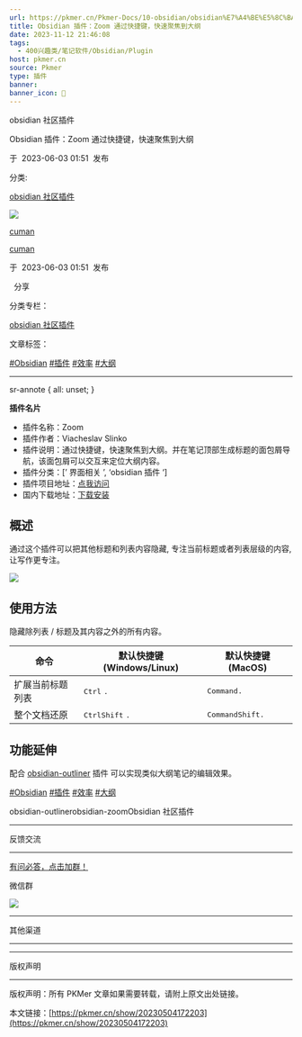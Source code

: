 ```yaml
---
url: https://pkmer.cn/Pkmer-Docs/10-obsidian/obsidian%E7%A4%BE%E5%8C%BA%E6%8F%92%E4%BB%B6/obsidian-zoom/
title: Obsidian 插件：Zoom 通过快捷键，快速聚焦到大纲
date: 2023-11-12 21:46:08
tags:
  - 400兴趣类/笔记软件/Obsidian/Plugin
host: pkmer.cn
source: Pkmer
type: 插件
banner: 
banner_icon: 🔖
---
```

obsidian 社区插件

Obsidian 插件：Zoom 通过快捷键，快速聚焦到大纲

于  2023-06-03 01:51  发布

分类:

[obsidian 社区插件](https://pkmer.cn/Pkmer-Docs/10-obsidian/obsidian%E7%A4%BE%E5%8C%BA%E6%8F%92%E4%BB%B6/obsidian%E7%A4%BE%E5%8C%BA%E6%8F%92%E4%BB%B6)

![](https://cdn.pkmer.cn/covers/cumany.jpeg!nomark)

[cuman](https://pkmer.cn/authors/cuman)

[cuman](https://pkmer.cn/authors/cuman)

于  2023-06-03 01:51  发布

  分享

分类专栏：

[obsidian 社区插件](https://pkmer.cn/Pkmer-Docs/10-obsidian/obsidian%E7%A4%BE%E5%8C%BA%E6%8F%92%E4%BB%B6/obsidian%E7%A4%BE%E5%8C%BA%E6%8F%92%E4%BB%B6)

文章标签：

[#Obsidian](https://pkmer.cn/tags/obsidian) [#插件](https://pkmer.cn/tags/%E6%8F%92%E4%BB%B6) [#效率](https://pkmer.cn/tags/%E6%95%88%E7%8E%87) [#大纲](https://pkmer.cn/tags/%E5%A4%A7%E7%BA%B2)

* * *

sr-annote { all: unset; }

**插件名片**

*   插件名称：Zoom
*   插件作者：Viacheslav Slinko
*   插件说明：通过快捷键，快速聚焦到大纲。并在笔记顶部生成标题的面包屑导航，该面包屑可以交互来定位大纲内容。
*   插件分类：[’ 界面相关 ’, ‘obsidian 插件 ‘]
*   插件项目地址：[点我访问](https://github.com/vslinko/obsidian-zoom)
*   国内下载地址：[下载安装](https://pkmer.cn/products/plugin/pluginMarket/?obsidian-zoom)

## 概述

通过这个插件可以把其他标题和列表内容隐藏, 专注当前标题或者列表层级的内容, 让写作更专注。

![](https://cdn.pkmer.cn/images/202305041724055.gif!pkmer)

## 使用方法

隐藏除列表 / 标题及其内容之外的所有内容。

<table><thead><tr><th>命令</th><th>默认快捷键 (Windows/Linux)</th><th>默认快捷键 (MacOS)</th></tr></thead><tbody><tr><td>扩展当前标题列表</td><td><kbd>Ctrl</kbd> <kbd>.</kbd></td><td><kbd>Command</kbd><kbd>.</kbd></td></tr><tr><td>整个文档还原</td><td><kbd>Ctrl</kbd><kbd>Shift</kbd> <kbd>.</kbd></td><td><kbd>Command</kbd><kbd>Shift</kbd><kbd>.</kbd></td></tr></tbody></table>

## 功能延伸

配合 [obsidian-outliner](https://pkmer.cn/Pkmer-Docs/10-obsidian/obsidian%E7%A4%BE%E5%8C%BA%E6%8F%92%E4%BB%B6/obsidian-outliner) 插件 可以实现类似大纲笔记的编辑效果。

[#Obsidian](https://pkmer.cn/tags/obsidian) [#插件](https://pkmer.cn/tags/%E6%8F%92%E4%BB%B6) [#效率](https://pkmer.cn/tags/%E6%95%88%E7%8E%87) [#大纲](https://pkmer.cn/tags/%E5%A4%A7%E7%BA%B2)

obsidian-outlinerobsidian-zoomObsidian 社区插件

* * *

反馈交流

* * *

[有问必答，点击加群！](http://qm.qq.com/cgi-bin/qm/qr?_wv=1027&k=9SQlwaHi_PlWLoQq9Vu6BnGRmfGbmSPz&authKey=knraTnnD8fKa17GO6Yz3z4GFem2Y2DmR9Ep5DiZE67CCDrYbNYer8AWkDIJJQmfW&noverify=0&group_code=825255377)

微信群

![](https://cdn.pkmer.cn/images/wechatqrcode.png!nomark)

* * *

其他渠道

* * *

* * *

版权声明

* * *

版权声明：所有 PKMer 文章如果需要转载，请附上原文出处链接。

本文链接：[https://pkmer.cn/show/20230504172203](https://pkmer.cn/show/20230504172203)
